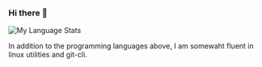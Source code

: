 ### Hi there 👋

![My Language Stats](https://github-readme-stats.vercel.app/api/top-langs/?username=Calvinbullock&layout=compact&theme=dark&exclude_repo=smb1-disasm)

In addition to the programming languages above, I am somewaht fluent in linux utilities and git-cli.

<!--
**Calvinbullock/Calvinbullock** is a ✨ _special_ ✨ repository because its `README.md` (this file) appears on your GitHub profile.

Here are some ideas to get you started:

- 🔭 I’m currently working on ...
- 🌱 I’m currently learning ...
- 👯 I’m looking to collaborate on ...
- 🤔 I’m looking for help with ...
- 💬 Ask me about ...
- 📫 How to reach me: ...
- 😄 Pronouns: ...
- ⚡ Fun fact: ...
-->
